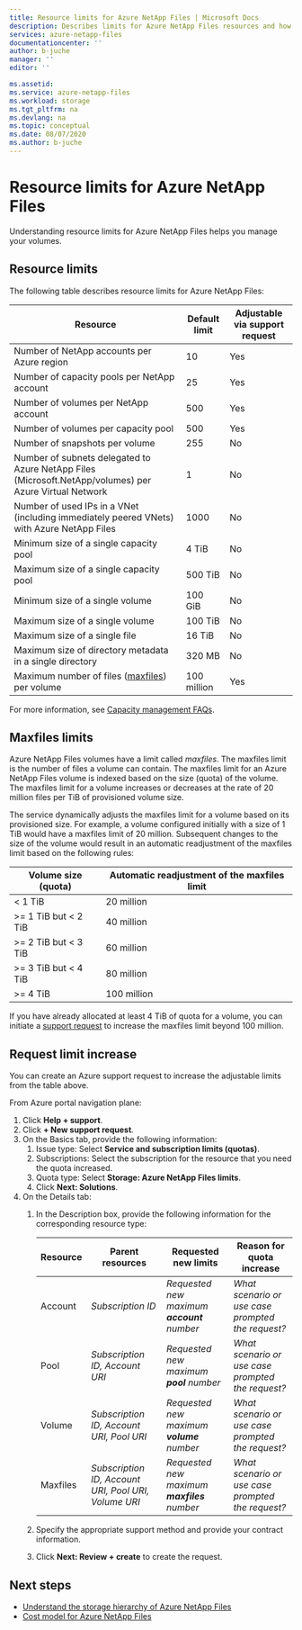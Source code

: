 ```yaml
---
title: Resource limits for Azure NetApp Files | Microsoft Docs
description: Describes limits for Azure NetApp Files resources and how to request resource limit increase.
services: azure-netapp-files
documentationcenter: ''
author: b-juche
manager: ''
editor: ''

ms.assetid:
ms.service: azure-netapp-files
ms.workload: storage
ms.tgt_pltfrm: na
ms.devlang: na
ms.topic: conceptual
ms.date: 08/07/2020
ms.author: b-juche
---
```

# Resource limits for Azure NetApp Files

Understanding resource limits for Azure NetApp Files helps you manage your volumes.

## Resource limits

The following table describes resource limits for Azure NetApp Files:

|  Resource  |  Default limit  |  Adjustable via support request  |
|----------------|---------------------|--------------------------------------|
|  Number of NetApp accounts per Azure region   |  10    |  Yes   |
|  Number of capacity pools per NetApp account   |    25     |   Yes   |
|  Number of volumes per NetApp account   |    500     |   Yes   |
|  Number of volumes per capacity pool     |    500   |    Yes     |
|  Number of snapshots per volume       |    255     |    No        |
|  Number of subnets delegated to Azure NetApp Files (Microsoft.NetApp/volumes) per Azure Virtual Network    |   1   |    No    |
|  Number of used IPs in a VNet (including immediately peered VNets) with Azure NetApp Files   |    1000   |    No   |
|  Minimum size of a single capacity pool   |  4 TiB     |    No  |
|  Maximum size of a single capacity pool    |  500 TiB   |   No   |
|  Minimum size of a single volume    |    100 GiB    |    No    |
|  Maximum size of a single volume     |    100 TiB    |    No    |
|  Maximum size of a single file     |    16 TiB    |    No    |    
|  Maximum size of directory metadata in a single directory      |    320 MB    |    No    |    
|  Maximum number of files ([maxfiles](#maxfiles)) per volume     |    100 million    |    Yes    |    

For more information, see [Capacity management FAQs](azure-netapp-files-faqs.md#capacity-management-faqs).

## Maxfiles limits <a name="maxfiles"></a> 

Azure NetApp Files volumes have a limit called *maxfiles*. The maxfiles limit is the number of files a volume can contain. The maxfiles limit for an Azure NetApp Files volume is indexed based on the size (quota) of the volume. The maxfiles limit for a volume increases or decreases at the rate of 20 million files per TiB of provisioned volume size. 

The service dynamically adjusts the maxfiles limit for a volume based on its provisioned size. For example, a volume configured initially with a size of 1 TiB would have a maxfiles limit of 20 million. Subsequent changes to the size of the volume would result in an automatic readjustment of the maxfiles limit based on the following rules: 

|    Volume size (quota)     |  Automatic readjustment of the maxfiles limit    |
|----------------------------|-------------------|
|    < 1 TiB                 |    20 million     |
|    >= 1 TiB but < 2 TiB    |    40 million     |
|    >= 2 TiB but < 3 TiB    |    60 million     |
|    >= 3 TiB but < 4 TiB    |    80 million     |
|    >= 4 TiB                |    100 million    |

If you have already allocated at least 4 TiB of quota for a volume, you can initiate a [support request](#limit_increase) to increase the maxfiles limit beyond 100 million.

## Request limit increase <a name="limit_increase"></a> 

You can create an Azure support request to increase the adjustable limits from the table above. 

From Azure portal navigation plane: 

1. Click **Help + support**.
2. Click **+ New support request**.
3. On the Basics tab, provide the following information: 
    1. Issue type: Select **Service and subscription limits (quotas)**.
    2. Subscriptions: Select the subscription for the resource that you need the quota increased.
    3. Quota type: Select **Storage: Azure NetApp Files limits**.
    4. Click **Next: Solutions**.
4. On the Details tab:
    1. In the Description box, provide the following information for the corresponding resource type:

        |  Resource  |    Parent resources      |    Requested new limits     |    Reason for quota increase       |
        |----------------|------------------------------|---------------------------------|------------------------------------------|
        |  Account |  *Subscription ID*   |  *Requested new maximum **account** number*    |  *What scenario or use case prompted the request?*  |
        |  Pool    |  *Subscription ID, Account URI*  |  *Requested new maximum **pool** number*   |  *What scenario or use case prompted the request?*  |
        |  Volume  |  *Subscription ID, Account URI, Pool URI*   |  *Requested new maximum **volume** number*     |  *What scenario or use case prompted the request?*  |
        |  Maxfiles  |  *Subscription ID, Account URI, Pool URI, Volume URI*   |  *Requested new maximum **maxfiles** number*     |  *What scenario or use case prompted the request?*  |    

    2. Specify the appropriate support method and provide your contract information.

    3. Click **Next: Review + create** to create the request. 


## Next steps  

- [Understand the storage hierarchy of Azure NetApp Files](azure-netapp-files-understand-storage-hierarchy.md)
- [Cost model for Azure NetApp Files](azure-netapp-files-cost-model.md)
